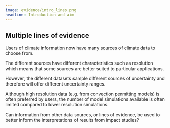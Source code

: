```yaml
---
image: evidence/intro_lines.png
headline: Introduction and aim
---
```


## Multiple lines of evidence​

Users of climate information now have many sources of climate data to choose from.​

The different sources have different characteristics such as resolution which means that some sources are better suited to particular applications.​

However, the different datasets sample different sources of uncertainty and therefore will offer different uncertainty ranges. ​

Although high resolution data (e.g. from convection permitting models) is often preferred by users, the number of model simulations available is often limited compared to lower resolution simulations.​

Can information from other data sources, or lines of evidence, be used to better inform the interpretations of results from impact studies? 
